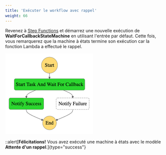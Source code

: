 ```yaml
---
title: 'Exécuter le workflow avec rappel'
weight: 66
---
```


Revenez à [Step Functions](https://console.aws.amazon.com/states/home) et démarrez une nouvelle exécution de **WaitForCallbackStateMachine** en utilisant l'entrée par défaut. Cette fois, vous remarquerez que la machine à états termine son exécution car la fonction Lambda a effectué le rappel.

![Workflow du module 4](/static/img/module-4/modified-workflow.png)

::alert[**Félicitations!** Vous avez exécuté une machine à états avec le modèle **Attente d'un rappel**.]{type="success"}
